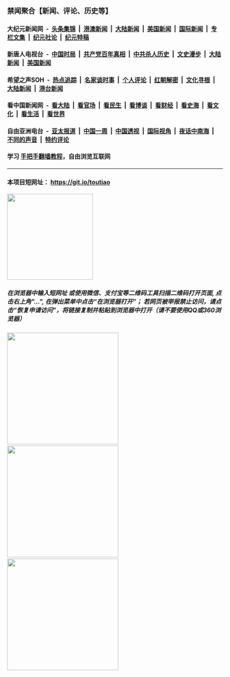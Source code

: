 ### 禁闻聚合【新闻、评论、历史等】

#### 大纪元新闻网 &nbsp;-&nbsp; [头条集锦](indexes/E头条集锦.md?t=02070322) &nbsp;|&nbsp; [港澳新闻](indexes/E港澳新闻.md?t=02070322)  &nbsp;|&nbsp; [大陆新闻](indexes/E大陆新闻.md?t=02070322) &nbsp;|&nbsp; [美国新闻](indexes/E美国新闻.md?t=02070322) &nbsp;|&nbsp; [国际新闻](indexes/E国际新闻.md?t=02070322) &nbsp;|&nbsp; [专栏文集](indexes/E专栏文集.md?t=02070322) &nbsp;|&nbsp; [纪元社论](indexes/E纪元社论.md?t=02070322) &nbsp;|&nbsp; [纪元特稿](indexes/E纪元特稿.md?t=02070322) 

#### 新唐人电视台 &nbsp;-&nbsp; [中国时局](indexes/N中国时局.md?t=02070322) &nbsp;|&nbsp; [共产党百年真相](indexes/N共产党百年真相.md?t=02070322) &nbsp;|&nbsp; [中共杀人历史](indexes/N中共杀人历史.md?t=02070322) &nbsp;|&nbsp; [文史漫步](indexes/N文史漫步.md?t=02070322) &nbsp;|&nbsp; [大陆新闻](indexes/N大陆新闻.md?t=02070322) &nbsp;|&nbsp; [美国新闻](indexes/N美国新闻.md?t=02070322)

#### 希望之声SOH &nbsp;-&nbsp; [热点追踪](indexes/H热点追踪.md?t=02070322) &nbsp;|&nbsp; [名家谈时事](indexes/H名家谈时事.md?t=02070322) &nbsp;|&nbsp; [个人评论](indexes/H个人评论.md?t=02070322)  &nbsp;|&nbsp; [红朝解密](indexes/H红朝解密.md?t=02070322) &nbsp;|&nbsp; [文化寻根](indexes/H文化寻根.md?t=02070322) &nbsp;|&nbsp; [大陆新闻](indexes/H大陆新闻.md?t=02070322) &nbsp;|&nbsp; [港台新闻](indexes/H港台新闻.md?t=02070322)

#### 看中国新闻网 &nbsp;-&nbsp; [看大陆](indexes/S看大陆.md?t=02070322) &nbsp;|&nbsp; [看官场](indexes/S看官场.md?t=02070322) &nbsp;|&nbsp; [看民生](indexes/S看民生.md?t=02070322)  &nbsp;|&nbsp; [看博谈](indexes/S看博谈.md?t=02070322) &nbsp;|&nbsp; [看财经](indexes/S看财经.md?t=02070322) &nbsp;|&nbsp; [看史海](indexes/S看史海.md?t=02070322) &nbsp;|&nbsp; [看文化](indexes/S看文化.md?t=02070322) &nbsp;|&nbsp; [看生活](indexes/S看生活.md?t=02070322) &nbsp;|&nbsp; [看世界](indexes/S看世界.md?t=02070322)

#### 自由亚洲电台 &nbsp;-&nbsp; [亚太报道](indexes/R亚太报道.md?t=02070322) &nbsp;|&nbsp; [中国一周](indexes/R中国一周.md?t=02070322) &nbsp;|&nbsp; [中国透视](indexes/R中国透视.md?t=02070322)  &nbsp;|&nbsp; [国际视角](indexes/R国际视角.md?t=02070322) &nbsp;|&nbsp; [夜话中南海](indexes/R夜话中南海.md?t=02070322) &nbsp;|&nbsp; [不同的声音](indexes/R不同的声音.md?t=02070322) &nbsp;|&nbsp; [特约评论](indexes/R特约评论.md?t=02070322)

#### 学习 [手把手翻墙教程](https://github.com/gfw-breaker/guides/wiki)，自由浏览互联网

----

#### 本项目短网址： https://git.io/toutiao
<img src="https://raw.githubusercontent.com/gfw-breaker/banned-news/master/scripts/img/qr.png" width="200px"/>  

##### 在浏览器中输入短网址 或使用微信、支付宝等二维码工具扫描二维码打开页面, 点击右上角"...", 在弹出菜单中点击“在浏览器打开”； 若网页被举报禁止访问，请点击“恢复申请访问”，将链接复制并粘贴到浏览器中打开（请不要使用QQ或360浏览器）

<img src="https://raw.githubusercontent.com/gfw-breaker/banned-news/master/scripts/img/1.png" width="260px"/> &nbsp; <img src="https://raw.githubusercontent.com/gfw-breaker/banned-news/master/scripts/img/2.png" width="260px"/> &nbsp; <img src="https://raw.githubusercontent.com/gfw-breaker/banned-news/master/scripts/img/3.png" width="260px"/>
